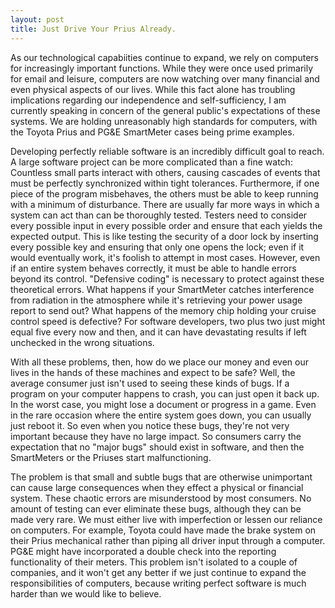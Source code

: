 ```yaml
---
layout: post
title: Just Drive Your Prius Already.
---
```


As our technological capabiities continue to expand, we rely on computers for increasingly important functions. While they were once used primarily for email and leisure, computers are now watching over many financial and even physical aspects of our lives. While this fact alone has troubling implications regarding our independence and self-sufficiency, I am currently speaking in concern of the general public's expectations of these systems. We are holding unreasonably high standards for computers, with the Toyota Prius and PG&E SmartMeter cases being prime examples.

Developing perfectly reliable software is an incredibly difficult goal to reach. A large software project can be more complicated than a fine watch: Countless small parts interact with others, causing cascades of events that must be perfectly synchronized within tight tolerances. Furthermore, if one piece of the program misbehaves, the others must be able to keep running with a minimum of disturbance. There are usually far more ways in which a system can act than can be thoroughly tested. Testers need to consider every possible input in every possible order and ensure that each yields the expected output. This is like testing the security of a door lock by inserting every possible key and ensuring that only one opens the lock; even if it would eventually work, it's foolish to attempt in most cases. However, even if an entire system behaves correctly, it must be able to handle errors beyond its control. "Defensive coding" is necessary to protect against these theoretical errors. What happens if your SmartMeter catches interference from radiation in the atmosphere while it's retrieving your power usage report to send out? What happens of the memory chip holding your cruise control speed is defective? For software developers, two plus two just might equal five every now and then, and it can have devastating results if left unchecked in the wrong situations.

With all these problems, then, how do we place our money and even our lives in the hands of these machines and expect to be safe? Well, the average consumer just isn't used to seeing these kinds of bugs. If a program on your computer happens to crash, you can just open it back up. In the worst case, you might lose a document or progress in a game. Even in the rare occasion where the entire system goes down, you can usually just reboot it. So even when you notice these bugs, they're not very important because they have no large impact. So consumers carry the expectation that no "major bugs" should exist in software, and then the SmartMeters or the Priuses start malfunctioning.

The problem is that small and subtle bugs that are otherwise unimportant can cause large consequences when they effect a physical or financial system. These chaotic errors are misunderstood by most consumers. No amount of testing can ever eliminate these bugs, although they can be made very rare. We must either live with imperfection or lessen our reliance on computers. For example, Toyota could have made the brake system on their Prius mechanical rather than piping all driver input through a computer. PG&E might have incorporated a double check into the reporting functionality of their meters. This problem isn't isolated to a couple of companies, and it won't get any better if we just continue to expand the responsibilities of computers, because writing perfect software is much harder than we would like to believe.
